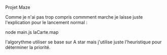Projet Maze

Comme je n'ai pas trop compris commment marche je laisse juste l'explication pour le lancement normal :

node main.js laCarte.map

l'algorythme utiliser se base sur A star mais j'utilise juste l'heuristique pour déterminer la priorité.